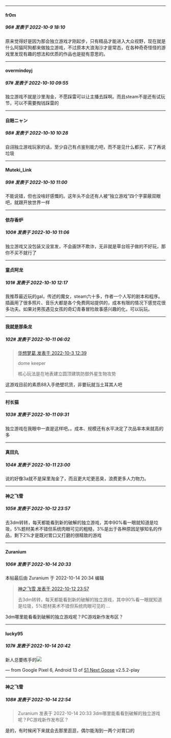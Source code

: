 

*****

####  fr0m  
##### 96#       发表于 2022-10-9 18:10

原来觉得好是因为那会独立游戏才刚起步，只有精品才能进入大众视野，现在就是什么阿猫阿狗都来做独立游戏，不过原本大浪淘沙才是常态，在各种奇奇怪怪的游戏里发现有趣的想法和优质的作品也是挺有意思的。



*****

####  overmindoyj  
##### 97#       发表于 2022-10-10 09:55

独立游戏不就是沙里淘金，不愿踩雷可以让主播去踩啊。而且steam不是还有试玩节，可以不需要掏钱踩雷的



*****

####  自賠ニャン  
##### 98#       发表于 2022-10-10 10:28

自诩独立游戏玩家的话，至少自己有点鉴别能力吧，而不是见什么都买，买了再说垃圾



*****

####  Muteki_Link  
##### 99#       发表于 2022-10-10 11:00

不能说错，但也没啥好感慨的。这年头不会还有人被“独立游戏”四个字蒙蔽双眼吧，就跟开放世界一样



*****

####  依存香炉  
##### 100#       发表于 2022-10-10 11:06

独立游戏又没包装又没宣发，不会画饼不欺诈，无非就是草台班子做的不好玩，那你不买不就行了



*****

####  童贞阿龙  
##### 101#       发表于 2022-10-10 12:17

我推荐最近玩的gal，传述的魔女，steam六十多，作者一个人写的剧本和程序。插画用了很多照片、音乐大都是各个免费网站提供的，成本有限的情况下感觉花很多功夫。如果对男孩遇见女孩的奇幻青春冒险故事感兴趣的化，可以玩玩。



*****

####  我就是那条龙  
##### 102#       发表于 2022-10-11 06:02

<blockquote><a href="httphttps://bbs.saraba1st.com/2b/forum.php?mod=redirect&amp;goto=findpost&amp;pid=57742863&amp;ptid=2097846" target="_blank">华想梦葛 发表于 2022-10-3 12:39</a>

dome keeper

核心玩法是在地表建立圆顶建筑防御外星生物攻势</blockquote>
这游戏目前的素质88入手绝壁坑货，非要玩就当土耳其人吧



*****

####  村长猫  
##### 103#       发表于 2022-10-11 09:31

独立游戏在我眼中一直是这样吧。。成本、规模还有水平决定了次品率本来就高的多



*****

####  真田丸  
##### 104#       发表于 2022-10-11 23:00

说的好像3a就不是屎里淘金了，而且更大坨更恶臭，浪费更多人力物力。



*****

####  神之飞雪  
##### 105#       发表于 2022-10-12 23:57

去3dm转转，每天都能看到新的破解的独立游戏，其中90%看一眼就知道是垃圾，5%题材美术不错但系统肉眼可见的粗糙，3%是出于各种原因足够知名的作品，剩下2%才是既对胃口又打磨的很精致的游戏



*****

####  Zuranium  
##### 106#       发表于 2022-10-14 20:33

 本帖最后由 Zuranium 于 2022-10-14 20:34 编辑 
<blockquote><a href="httphttps://bbs.saraba1st.com/2b/forum.php?mod=redirect&amp;goto=findpost&amp;pid=57883206&amp;ptid=2097846" target="_blank">神之飞雪 发表于 2022-10-12 23:57</a>

去3dm转转，每天都能看到新的破解的独立游戏，其中90%看一眼就知道是垃圾，5%题材美术不错但系统肉眼可见的 ...</blockquote>
3dm哪里能看看到破解的独立游戏呢？PC游戏新作发布区？

*****

####  lucky95  
##### 107#       发表于 2022-10-14 20:42

新人总要练手的<img src="https://static.saraba1st.com/image/smiley/face2017/067.png" referrerpolicy="no-referrer">

— from Google Pixel 6, Android 13 of [S1 Next Goose](https://pan.baidu.com/s/1mi43uRm) v2.5.2-play



*****

####  神之飞雪  
##### 108#       发表于 2022-10-14 22:54

<blockquote>Zuranium 发表于 2022-10-14 20:33
3dm哪里能看看到破解的独立游戏呢？PC游戏新作发布区？</blockquote>
是的，有时候闲下来就会去那里逛逛，偶尔能淘到一两个对胃口的

